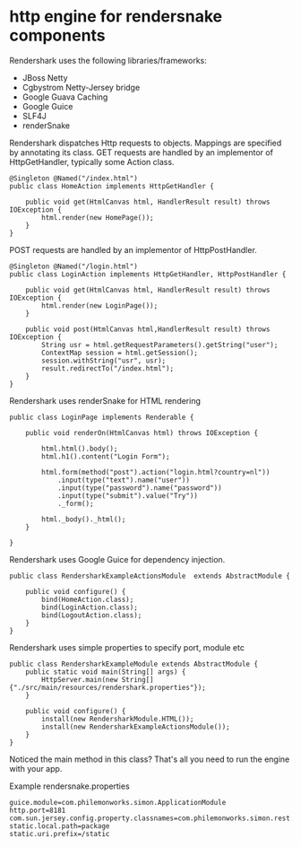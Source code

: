 # http engine for rendersnake components #

Rendershark uses the following libraries/frameworks:
  * JBoss Netty
  * Cgbystrom Netty-Jersey bridge
  * Google Guava Caching
  * Google Guice
  * SLF4J
  * renderSnake

Rendershark dispatches Http requests to objects. Mappings are specified by annotating its class.
GET requests are handled by an implementor of HttpGetHandler, typically some Action class.

```
@Singleton @Named("/index.html")
public class HomeAction implements HttpGetHandler {

    public void get(HtmlCanvas html, HandlerResult result) throws IOException {
        html.render(new HomePage());
    }   
}
```

POST requests are handled by an implementor of HttpPostHandler.

```
@Singleton @Named("/login.html")
public class LoginAction implements HttpGetHandler, HttpPostHandler {

    public void get(HtmlCanvas html, HandlerResult result) throws IOException {
        html.render(new LoginPage());
    }    
    
    public void post(HtmlCanvas html,HandlerResult result) throws IOException {
        String usr = html.getRequestParameters().getString("user");
        ContextMap session = html.getSession();
        session.withString("usr", usr);
        result.redirectTo("/index.html");
    }    
}
```

Rendershark uses renderSnake for HTML rendering

```
public class LoginPage implements Renderable {

    public void renderOn(HtmlCanvas html) throws IOException {
        
        html.html().body();
        html.h1().content("Login Form");
        
        html.form(method("post").action("login.html?country=nl"))
            .input(type("text").name("user"))
            .input(type("password").name("password"))     
            .input(type("submit").value("Try"))
            ._form();

        html._body()._html();
    }

}
```

Rendershark uses Google Guice for dependency injection.

```
public class RendersharkExampleActionsModule  extends AbstractModule {
    
    public void configure() {
        bind(HomeAction.class);
        bind(LoginAction.class);
        bind(LogoutAction.class);
    }
}
```

Rendershark uses simple properties to specify port, module etc

```
public class RendersharkExampleModule extends AbstractModule {
    public static void main(String[] args) {
        HttpServer.main(new String[]{"./src/main/resources/rendershark.properties"});
    }
    
    public void configure() {
        install(new RendersharkModule.HTML());
        install(new RendersharkExampleActionsModule());
    }
}
```

Noticed the main method in this class? That's all you need to run the engine with your app.

Example rendersnake.properties
```
guice.module=com.philemonworks.simon.ApplicationModule
http.port=8181
com.sun.jersey.config.property.classnames=com.philemonworks.simon.rest.StatsProviderResource
static.local.path=package
static.uri.prefix=/static
```